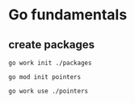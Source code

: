 # Go fundamentals

## create packages

`go work init ./packages`

`go mod init pointers`

`go work use ./pointers`
